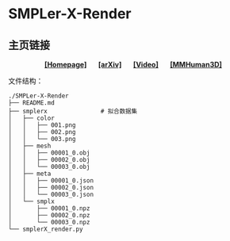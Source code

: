 # SMPLer-X-Render


## 主页链接

<div align="center">
    <a href="https://caizhongang.github.io/projects/SMPLer-X/" class="button"><b>[Homepage]</b></a> &nbsp;&nbsp;&nbsp;&nbsp;
    <a href="https://arxiv.org/abs/2309.17448" class="button"><b>[arXiv]</b></a> &nbsp;&nbsp;&nbsp;&nbsp;
    <a href="https://youtu.be/DepTqbPpVzY" class="button"><b>[Video]</b></a> &nbsp;&nbsp;&nbsp;&nbsp;
    <a href="https://github.com/open-mmlab/mmhuman3d" class="button"><b>[MMHuman3D]</b></a>
</div>

文件结构：

```
./SMPLer-X-Render
├── README.md
├── smplerx               # 拟合数据集
│   ├── color
│   │   ├── 001.png
│   │   ├── 002.png
│   │   └── 003.png
│   ├── mesh
│   │   ├── 00001_0.obj
│   │   ├── 00002_0.obj
│   │   └── 00003_0.obj
│   ├── meta
│   │   ├── 00001_0.json
│   │   ├── 00002_0.json
│   │   └── 00003_0.json
│   └── smplx
│       ├── 00001_0.npz
│       ├── 00002_0.npz
│       └── 00003_0.npz
└── smplerX_render.py

```

